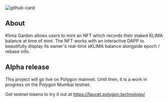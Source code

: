 ![github-card](https://user-images.githubusercontent.com/85266687/140605489-37d9b588-435b-4249-99f5-8c51bd66638e.png)

## About
Klima Garden allows users to mint an NFT which records their staked KLIMA balance at time of mint.  The NFT works with an interactive DAPP to beautifully display its owner's real-time sKLIMA balance alongside epoch / rebase info.

## Alpha release
This project will go live on Polygon mainnet.  Until then, it is a work in progress on the Polygon Mumbai testnet.  

Get testnet tokens to try it out at https://faucet.polygon.technology/
